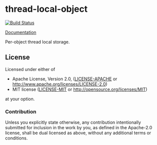 # thread-local-object
[![Build Status](https://travis-ci.org/sfackler/thread-local-object.svg?branch=master)](https://travis-ci.org/sfackler/thread-local-object)

[Documentation](https://docs.rs/thread-local-object)

Per-object thread local storage.

## License

Licensed under either of

 * Apache License, Version 2.0, ([LICENSE-APACHE](LICENSE-APACHE) or http://www.apache.org/licenses/LICENSE-2.0)
 * MIT license ([LICENSE-MIT](LICENSE-MIT) or http://opensource.org/licenses/MIT)

at your option.

### Contribution

Unless you explicitly state otherwise, any contribution intentionally
submitted for inclusion in the work by you, as defined in the Apache-2.0
license, shall be dual licensed as above, without any additional terms or
conditions.
